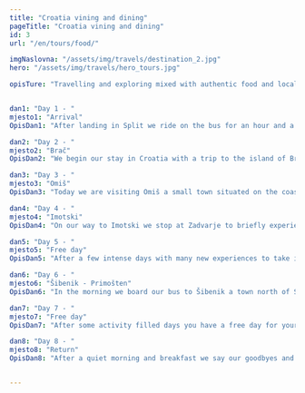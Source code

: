 ```yaml
---
title: "Croatia vining and dining"
pageTitle: "Croatia vining and dining"
id: 3
url: "/en/tours/food/"

imgNaslovna: "/assets/img/travels/destination_2.jpg"
hero: "/assets/img/travels/hero_tours.jpg"

opisTure: "Travelling and exploring mixed with authentic food and local wine? Yes and yes. Get your minds and tummies full with this tour."


dan1: "Day 1 - "
mjesto1: "Arrival"
OpisDan1: "After landing in Split we ride on the bus for an hour and a half to our hotel in Makarska. The road we take is alongside the beautiful coastline. We check in at the hotel which will be our temporary home and the starting point for all of our trips during this week. In the hotel there is a spa with an indoor pool. We meet at the reception before dinner which is served from 19:00 to 21:00."

dan2: "Day 2 - "
mjesto2: "Brač"
OpisDan2: "We begin our stay in Croatia with a trip to the island of Brač by boat and bus with a local guide. Here we will visit and hear the biggest wine maker on the island and taste his wines with prosciutto cheese and homemade bread. We have lunch together in the nearby restaurant or on our boat. Return to the hotel in the afternoon. Dinner at the hotel from 19:00 – 21:00."

dan3: "Day 3 - "
mjesto3: "Omiš"
OpisDan3: "Today we are visiting Omiš a small town situated on the coastline between Split and Makarska. It will be a short trip with a tour around Omiš and free time for coffee or something else. After we have lunch in a small village where a local family prepares among other things soparnik – a dish that is made only in this area and has been on the UNESCO heritage list for several years now. We return to the hotel in the afternoon. The remainingtime can be spent at the sea or walking. Dinner is served from 19:00 – 21:00."

dan4: "Day 4 - "
mjesto4: "Imotski"
OpisDan4: "On our way to Imotski we stop at Zadvarje to briefly experience a unique local marketplace where people from nearby villages come to sell their produce. The road further takes us to a city near the border – Imotski where we stop for a while and take a look at its famous lakes natural phenomenons called the Blue and Red Lake. Afterwards we visit one of the biggest wine makers in this part of the country. We enjoy the degustation of their wines with a great lunch that the family made. Return to the hotel in the afternoon. Dinner is served from 19:00 – 21:00."

dan5: "Day 5 - "
mjesto5: "Free day"
OpisDan5: "After a few intense days with many new experiences to take in we have a free day for individual activities. However you choose to spend this day we wish you take advantage of it and have a great day!"

dan6: "Day 6 - "
mjesto6: "Šibenik - Primošten"
OpisDan6: "In the morning we board our bus to Šibenik a town north of Split. Our local tour guide takes us on a stroll through wonderful streets. After we visit the town cathedral we have free time in the city core to walk or drink a cup of coffee. We continue our trip with a short bus ride to the Šibenik hinterland and the village of Primošten Draga. There we have lunch in a beautifully simple and unique surrounding. After lunch we return to our hotel. There is time to rest before the dinner is served (19:00 – 21:00)."

dan7: "Day 7 - "
mjesto7: "Free day"
OpisDan7: "After some activity filled days you have a free day for your own activities."

dan8: "Day 8 - "
mjesto8: "Return"
OpisDan8: "After a quiet morning and breakfast we say our goodbyes and head to the Split Airport."


---
```


